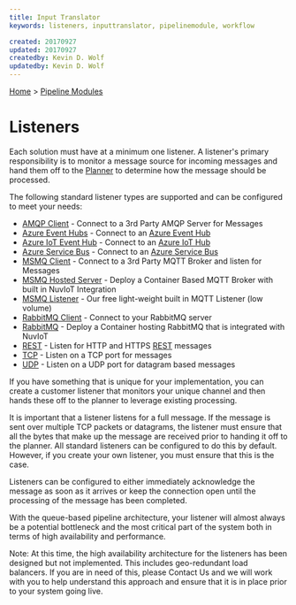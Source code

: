 ```yaml
---
title: Input Translator
keywords: listeners, inputtranslator, pipelinemodule, workflow

created: 20170927
updated: 20170927
createdby: Kevin D. Wolf
updatedby: Kevin D. Wolf
---
```

[Home](../Index.md) > [Pipeline Modules](Index.md)

# Listeners

Each solution must have at a minimum one listener.  A listener's primary responsibility is to monitor a message source for incoming messages
and hand them off to the [Planner](Planner.md) to determine how the message should be processed.

The following standard listener types are supported and can be configured to meet your needs:
* [AMQP Client](./Listeners/AMQPClient.md) - Connect to a 3rd Party AMQP Server for Messages
* [Azure Event Hubs](./Listeners/AzureEventHubs.md) - Connect to an [Azure Event Hub](https://azure.microsoft.com/en-us/services/event-hubs/)
* [Azure IoT Event Hub](./Listeners/AzureIoThub.md) - Connect to an [Azure IoT Hub](https://azure.microsoft.com/en-us/services/iot-hub/)
* [Azure Service Bus](./Listeners/AzureServiceBus.md) - Connect to an [Azure Service Bus](https://azure.microsoft.com/en-us/services/service-bus/) 
* [MSMQ Client](./Listeners/MSMQClient.md) - Connect to a 3rd Party MQTT Broker and listen for Messages
* [MSMQ Hosted Server](./Listeners/MSMQHostedServer.md) - Deploy a Container Based MQTT Broker with built in NuvIoT Integration
* [MSMQ Listener](./Listeners/MSMQListener.md) - Our free light-weight built in MQTT Listener (low volume)
* [RabbitMQ Client](./Listeners/RabbitMQClient.md) - Connect to your RabbitMQ server
* [RabbitMQ](./Listeners/RabbitMQ.md) - Deploy a Container hosting RabbitMQ that is integrated with NuvIoT
* [REST](./Listeners/Rest.md) - Listen for HTTP and HTTPS [REST](https://en.wikipedia.org/wiki/Representational_state_transfer) messages
* [TCP](./Listeners/TCP.md) - Listen on a TCP port for messages
* [UDP](./Listeners/UDP.md) - Listen on a UDP port for datagram based messages

If you have something that is unique for your implementation, you can create a customer listener that monitors your unique channel
and then hands these off to the planner to leverage existing processing.

It is important that a listener listens for a full message.  If the message is sent over multiple TCP packets or datagrams,
the listener must ensure that all the bytes that make up the message are received prior to handing it off to the planner.  All standard listeners 
can be configured to do this by default.  However, if you create your own listener, you must ensure that this is the case.

Listeners can be configured to either immediately acknowledge the message as soon as it arrives or keep the connection
open until the processing of the message has been completed.

With the queue-based pipeline architecture, your listener will almost always be a potential bottleneck and the most critical part of the system 
both in terms of high availability and performance.

Note:  At this time, the high availability architecture for the listeners has been designed but not implemented.  This includes
geo-redundant load balancers.  If you are in need of this, please Contact Us and we will work with you to help understand this approach and ensure that it is in place prior to your system going live.

